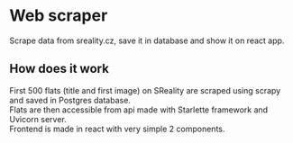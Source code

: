 # Web scraper
Scrape data from sreality.cz, save it in database and show it on react app.

## How does it work
First 500 flats (title and first image) on SReality are scraped using scrapy and saved in Postgres database.  
Flats are then accessible from api made with Starlette framework and Uvicorn server.  
Frontend is made in react with very simple 2 components.